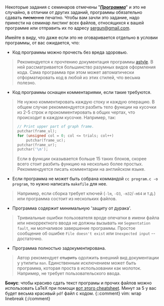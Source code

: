Некоторые задания с семинаров отмечены "[***Программа***](programs)" и это не случайно, в отличии от других заданий, программы обязательно сдавать ~~писменно~~ печатно. Чтобы вам зачли это задание, надо принести на семинар листинг всех файлов, относящихся к вашей программе или отправить их по адресу [sergun@gmail.com](mailto:sergun@gmail.com).

Имейте в виду, что даже если это не оговаривается отдельно в условии программы, от вас ожидается, что:
- Код программы можно прочесть без вреда здоровью.
>   Рекомендуется к прочтению документация программы [astyle](http://astyle.sourceforge.net/astyle.html). В ней рассматривается большинство разумных видов оформления кода. Сама программа при этом может автоматически отформатировать код в любой из этих стилей, что весьма полезно.
- Код программы оснащен комментариями, если такие требуются.
>   Не нужно комментировать каждую стоку и каждую операцию. В общем случае рекоммендуется разбить тело функции на кусочки из 2-5 строк и прокомментировать в общих чертах, что происходит в каждом кусочке. Например, так:
> ~~~ c
> // Print upper part of graph frame.
> putchar(frame_ul);
> for (unsigned col = 0; col <= trials; col++)
>     putchar(frame_uc);
> putchar(frame_ur);
> putchar('\n');
> ~~~
>   Если в функции оказывается больше 15 таких блоков, скорее всего стоит разбить функцию на несколько более простых. Рекоммендуется писать комментарии на английском языке.
- Если программа не может быть собрана коммандой `cc program.c -o program`, то нужно написать `makefile` для нее.
>   Например, если сборка требует ключей (`-lm`, `-O3`, `-m32`/`-m64` и т.д.) или программа состоит из нескольких файлов.
- Программа содержит минимальную 'защиту от дурака'.
>   Тривиальные ошибки пользователя вроде опечатки в имени файла или некорректного ввода не должны вызывать ни `Segmentation fault`, ни молчаливое завершение программы. Простое сообщение об ошибке `File doesn't exist` или `Unexpected input` -- достаточно.
- Программа полностью задокументирована. 
>   Автор рекомендует ~~стырить~~ одолжить внешний вид документации у утилиты `man`. Единственным исключением может быть программа, которая проста в использовании как молоток. Например, не требует пользовательского ввода.

**Бонус**: чтобы красиво сдать текст програмы и прочих файлов можно использовать LaTeX при помощи [вот этого cheatsheet](https://git.io/vdYKP). Минут за 5 у вас будет весьма красивый `pdf` файл с кодом.
{::comment}
vim: wrap linebreak
{:/comment}
